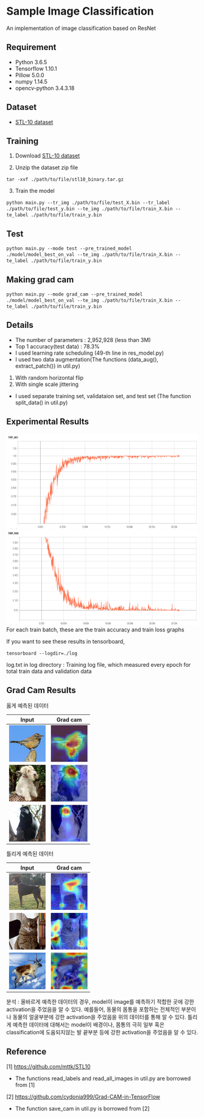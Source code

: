 # Sample Image Classification
An implementation of image classification based on ResNet

## Requirement
- Python 3.6.5
- Tensorflow 1.10.1 
- Pillow 5.0.0
- numpy 1.14.5
- opencv-python 3.4.3.18

## Dataset
- [STL-10 dataset](https://cs.stanford.edu/~acoates/stl10/)

## Training
1) Download [STL-10 dataset](https://cs.stanford.edu/~acoates/stl10/)

2) Unzip the dataset zip file
```
tar -xvf ./path/to/file/stl10_binary.tar.gz
```

3) Train the model
```
python main.py --tr_img ./path/to/file/test_X.bin --tr_label ./path/to/file/test_y.bin --te_img ./path/to/file/train_X.bin --te_label ./path/to/file/train_y.bin
```

## Test
```
python main.py --mode test --pre_trained_model ./model/model_best_on_val --te_img ./path/to/file/train_X.bin --te_label ./path/to/file/train_y.bin
```

## Making grad cam
```
python main.py --mode grad_cam --pre_trained_model ./model/model_best_on_val --te_img ./path/to/file/train_X.bin --te_label ./path/to/file/train_y.bin
```

## Details
- The number of parameters : 2,952,928 (less than 3M)
- Top 1 accuracy(test data) : 78.3%
- I used learning rate scheduling
(49-th line in res_model.py)
- I used two data augmentation(The functions (data_aug(), extract_patch()) in util.py)

1) With random horizontal flip 
2) With single scale jittering

- I used separate training set, validataion set, and test set
(The function split_data() in util.py)

## Experimental Results
<img src = "images/train_acc.png" height = "250px">
<img src = "images/train_loss.png" height = "250px">
For each train batch, these are the train accuracy and train loss graphs 

If you want to see these results in tensorboard,
```
tensorboard --logdir=./log
```

log.txt in log directory : Training log file, which measured every epoch for total train data and validation data 

## Grad Cam Results
옳게 예측된 데이터

| Input | Grad cam |
| --- | --- |
| <img src="images/real_data/True_0160.png"> |<img src="images/grad_cam/True_0160.png">| 
| <img src="images/real_data/True_0521.png"> |<img src="images/grad_cam/True_0521.png">|
| <img src="images/real_data/True_2163.png"> |<img src="images/grad_cam/True_2163.png">|

틀리게 예측된 데이터

| Input | Grad cam |
| --- | --- |
| <img src="images/real_data/False_0657.png"> |<img src="images/grad_cam/False_0657.png">| 
| <img src="images/real_data/False_1457.png"> |<img src="images/grad_cam/False_1457.png">|
| <img src="images/real_data/False_2584.png"> |<img src="images/grad_cam/False_2584.png">|

분석 : 올바르게 예측한 데이터의 경우, model이 image를 예측하기 적합한 곳에 강한 activation을 주었음을 알 수 있다. 예를들어, 동물의 몸통을 포함하는 전체적인 부분이나 동물의 얼굴부분에 강한 activation을 주었음을 위의 데이터를 통해 알 수 있다. 틀리게 예측한 데이터에 대해서는 model이 배경이나, 몸통의 극히 일부 혹은 classification에 도움되지않는 발 끝부분 등에 강한 activation을 주었음을 알 수 있다.

## Reference
[1] https://github.com/mttk/STL10

- The functions read_labels and read_all_images in util.py are borrowed from [1]

[2] https://github.com/cydonia999/Grad-CAM-in-TensorFlow

- The function save_cam in util.py is borrowed from [2]

